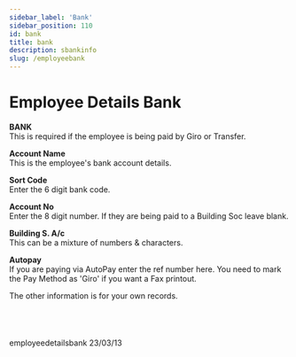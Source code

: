 ```yaml
---
sidebar_label: 'Bank'
sidebar_position: 110
id: bank
title: bank
description: sbankinfo
slug: /employeebank
---
```


# Employee Details Bank

**BANK**  
This is required if the employee is being paid by Giro or Transfer.

**Account Name**  
This is the employee's bank account details.

**Sort Code**  
Enter the 6 digit bank code.

**Account No**  
Enter the 8 digit number. If they are being paid to a Building Soc leave blank.

**Building S. A/c**  
This can be a mixture of numbers  & characters.

**Autopay**  
If you are paying via AutoPay enter the ref number here.
You need to mark the Pay Method as 'Giro' if you want a Fax printout.

<!-- **Send BACS hash code**  
Since 2004 this is no longer used  
The HMRC BACS Ref code, like this '/AB1', can be sent to the bank via RTI BACS approved layout files.
This is needed if you pay your employees via BACS DIRECT. A BACS DIRECT will have their own Service User Number, (SUN).
The bank then creates a hash of this made up of the BACS Ref code, plus Employers Sort Code, plus the Employee Sort Code and the Net amount of the pay.
The bank then sends this Hash to HMRC.
A Hash looks like this:
a8e88f215cc98f40a2d0c47c49d0b09f4593d9bb81aef118202987a8cc0e3689
CalcPay will produce the same Hash, and send it via the FPS. HMRC can tie up the Hashs and then know that the stated net amount was actually paid.
Tick this if you use bank software that transmits the HMRC BACS Ref code.
CalcPay always produces the HMRC BACS Ref code.
HRMC cross-reference -->

The other information is for your own records.
<br/>
<br/>
<br/>
<br/>
<br/>
employeedetailsbank 23/03/13